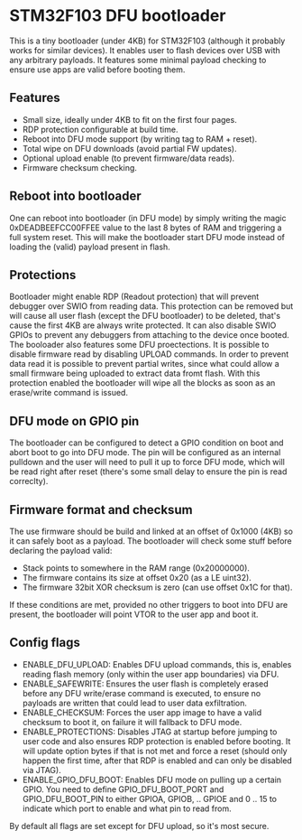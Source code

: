 
STM32F103 DFU bootloader
========================

This is a tiny bootloader (under 4KB) for STM32F103 (although it probably
works for similar devices). It enables user to flash devices over USB
with any arbitrary payloads. It features some minimal payload checking
to ensure use apps are valid before booting them.

Features
--------

* Small size, ideally under 4KB to fit on the first four pages.
* RDP protection configurable at build time.
* Reboot into DFU mode support (by writing tag to RAM + reset).
* Total wipe on DFU downloads (avoid partial FW updates).
* Optional upload enable (to prevent firmware/data reads).
* Firmware checksum checking.


Reboot into bootloader
----------------------

One can reboot into bootloader (in DFU mode) by simply writing the magic
0xDEADBEEFCC00FFEE value to the last 8 bytes of RAM and triggering a full
system reset. This will make the bootloader start DFU mode instead of
loading the (valid) payload present in flash.

Protections
-----------

Bootloader might enable RDP (Readout protection) that will prevent debugger
over SWIO from reading data. This protection can be removed but will cause
all user flash (except the DFU bootloader) to be deleted, that's cause the
first 4KB are always write protected. It can also disable SWIO GPIOs to
prevent any debuggers from attaching to the device once booted.
The booloader also features some DFU proectections. It is possible to
disable firmware read by disabling UPLOAD commands. In order to prevent
data read it is possible to prevent partial writes, since what could allow
a small firmware being uploaded to extract data fromt flash. With this
protection enabled the bootloader will wipe all the blocks as soon as
an erase/write command is issued.

DFU mode on GPIO pin
--------------------

The bootloader can be configured to detect a GPIO condition on boot and
abort boot to go into DFU mode. The pin will be configured as an internal
pulldown and the user will need to pull it up to force DFU mode, which
will be read right after reset (there's some small delay to ensure the
pin is read correclty).

Firmware format and checksum
----------------------------

The use firmware should be build and linked at an offset of 0x1000 (4KB)
so it can safely boot as a payload. The bootloader will check some stuff
before declaring the payload valid:

 * Stack points to somewhere in the RAM range (0x20000000).
 * The firmware contains its size at offset 0x20 (as a LE uint32).
 * The firmware 32bit XOR checksum is zero (can use offset 0x1C for that).

If these conditions are met, provided no other triggers to boot into DFU
are present, the bootloader will point VTOR to the user app and boot it.


Config flags
------------

* ENABLE_DFU_UPLOAD: Enables DFU upload commands, this is, enables reading
  flash memory (only within the user app boundaries) via DFU.
* ENABLE_SAFEWRITE: Ensures the user flash is completely erased before any
  DFU write/erase command is executed, to ensure no payloads are written
  that could lead to user data exfiltration.
* ENABLE_CHECKSUM: Forces the user app image to have a valid checksum to
  boot it, on failure it will fallback to DFU mode.
* ENABLE_PROTECTIONS: Disables JTAG at startup before jumping to user code
  and also ensures RDP protection is enabled before booting. It will update
  option bytes if that is not met and force a reset (should only happen the
  first time, after that RDP is enabled and can only be disabled via JTAG).
* ENABLE_GPIO_DFU_BOOT: Enables DFU mode on pulling up a certain GPIO.
  You need to define GPIO_DFU_BOOT_PORT and GPIO_DFU_BOOT_PIN to either
  GPIOA, GPIOB, .. GPIOE and 0 .. 15 to indicate which port to enable and
  what pin to read from.

By default all flags are set except for DFU upload, so it's most secure.

